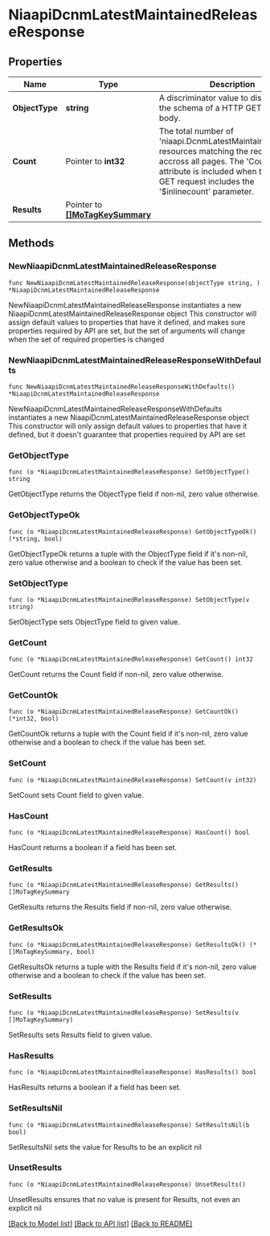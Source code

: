 # NiaapiDcnmLatestMaintainedReleaseResponse

## Properties

Name | Type | Description | Notes
------------ | ------------- | ------------- | -------------
**ObjectType** | **string** | A discriminator value to disambiguate the schema of a HTTP GET response body. | 
**Count** | Pointer to **int32** | The total number of &#39;niaapi.DcnmLatestMaintainedRelease&#39; resources matching the request, accross all pages. The &#39;Count&#39; attribute is included when the HTTP GET request includes the &#39;$inlinecount&#39; parameter. | [optional] 
**Results** | Pointer to [**[]MoTagKeySummary**](mo.TagKeySummary.md) |  | [optional] 

## Methods

### NewNiaapiDcnmLatestMaintainedReleaseResponse

`func NewNiaapiDcnmLatestMaintainedReleaseResponse(objectType string, ) *NiaapiDcnmLatestMaintainedReleaseResponse`

NewNiaapiDcnmLatestMaintainedReleaseResponse instantiates a new NiaapiDcnmLatestMaintainedReleaseResponse object
This constructor will assign default values to properties that have it defined,
and makes sure properties required by API are set, but the set of arguments
will change when the set of required properties is changed

### NewNiaapiDcnmLatestMaintainedReleaseResponseWithDefaults

`func NewNiaapiDcnmLatestMaintainedReleaseResponseWithDefaults() *NiaapiDcnmLatestMaintainedReleaseResponse`

NewNiaapiDcnmLatestMaintainedReleaseResponseWithDefaults instantiates a new NiaapiDcnmLatestMaintainedReleaseResponse object
This constructor will only assign default values to properties that have it defined,
but it doesn't guarantee that properties required by API are set

### GetObjectType

`func (o *NiaapiDcnmLatestMaintainedReleaseResponse) GetObjectType() string`

GetObjectType returns the ObjectType field if non-nil, zero value otherwise.

### GetObjectTypeOk

`func (o *NiaapiDcnmLatestMaintainedReleaseResponse) GetObjectTypeOk() (*string, bool)`

GetObjectTypeOk returns a tuple with the ObjectType field if it's non-nil, zero value otherwise
and a boolean to check if the value has been set.

### SetObjectType

`func (o *NiaapiDcnmLatestMaintainedReleaseResponse) SetObjectType(v string)`

SetObjectType sets ObjectType field to given value.


### GetCount

`func (o *NiaapiDcnmLatestMaintainedReleaseResponse) GetCount() int32`

GetCount returns the Count field if non-nil, zero value otherwise.

### GetCountOk

`func (o *NiaapiDcnmLatestMaintainedReleaseResponse) GetCountOk() (*int32, bool)`

GetCountOk returns a tuple with the Count field if it's non-nil, zero value otherwise
and a boolean to check if the value has been set.

### SetCount

`func (o *NiaapiDcnmLatestMaintainedReleaseResponse) SetCount(v int32)`

SetCount sets Count field to given value.

### HasCount

`func (o *NiaapiDcnmLatestMaintainedReleaseResponse) HasCount() bool`

HasCount returns a boolean if a field has been set.

### GetResults

`func (o *NiaapiDcnmLatestMaintainedReleaseResponse) GetResults() []MoTagKeySummary`

GetResults returns the Results field if non-nil, zero value otherwise.

### GetResultsOk

`func (o *NiaapiDcnmLatestMaintainedReleaseResponse) GetResultsOk() (*[]MoTagKeySummary, bool)`

GetResultsOk returns a tuple with the Results field if it's non-nil, zero value otherwise
and a boolean to check if the value has been set.

### SetResults

`func (o *NiaapiDcnmLatestMaintainedReleaseResponse) SetResults(v []MoTagKeySummary)`

SetResults sets Results field to given value.

### HasResults

`func (o *NiaapiDcnmLatestMaintainedReleaseResponse) HasResults() bool`

HasResults returns a boolean if a field has been set.

### SetResultsNil

`func (o *NiaapiDcnmLatestMaintainedReleaseResponse) SetResultsNil(b bool)`

 SetResultsNil sets the value for Results to be an explicit nil

### UnsetResults
`func (o *NiaapiDcnmLatestMaintainedReleaseResponse) UnsetResults()`

UnsetResults ensures that no value is present for Results, not even an explicit nil

[[Back to Model list]](../README.md#documentation-for-models) [[Back to API list]](../README.md#documentation-for-api-endpoints) [[Back to README]](../README.md)


